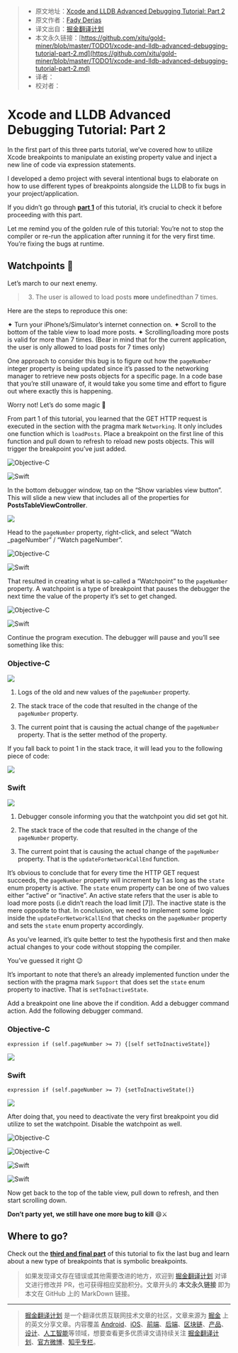 > * 原文地址：[Xcode and LLDB Advanced Debugging Tutorial: Part 2](https://medium.com/@fadiderias/xcode-and-lldb-advanced-debugging-tutorial-part-2-8bfeae4cdfdb)
> * 原文作者：[Fady Derias](https://medium.com/@fadiderias)
> * 译文出自：[掘金翻译计划](https://github.com/xitu/gold-miner)
> * 本文永久链接：[https://github.com/xitu/gold-miner/blob/master/TODO1/xcode-and-lldb-advanced-debugging-tutorial-part-2.md](https://github.com/xitu/gold-miner/blob/master/TODO1/xcode-and-lldb-advanced-debugging-tutorial-part-2.md)
> * 译者：
> * 校对者：

# Xcode and LLDB Advanced Debugging Tutorial: Part 2

In the first part of this three parts tutorial, we’ve covered how to utilize Xcode breakpoints to manipulate an existing property value and inject a new line of code via expression statements.

I developed a demo project with several intentional bugs to elaborate on how to use different types of breakpoints alongside the LLDB to fix bugs in your project/application.

If you didn’t go through [**part 1**](https://medium.com/@fadiderias/xcode-and-lldb-advanced-debugging-tutorial-part-1-31919aa149e0) of this tutorial, it’s crucial to check it before proceeding with this part.

Let me remind you of the golden rule of this tutorial:
You’re not to stop the compiler or re-run the application after running it for the very first time. You’re fixing the bugs at runtime.

## Watchpoints 👀

Let’s march to our next enemy.
> 3. The user is allowed to load posts **more** undefinedthan 7 times.

Here are the steps to reproduce this one:

✦ Turn your iPhone’s/Simulator’s internet connection on.
✦ Scroll to the bottom of the table view to load more posts.
✦ Scrolling/loading more posts is valid for more than 7 times. (Bear in mind that for the current application, the user is only allowed to load posts for 7 times only)

One approach to consider this bug is to figure out how the `pageNumber` integer property is being updated since it’s passed to the networking manager to retrieve new posts objects for a specific page. In a code base that you’re still unaware of, it would take you some time and effort to figure out where exactly this is happening.

Worry not! Let’s do some magic 🎩

From part 1 of this tutorial, you learned that the GET HTTP request is executed in the section with the pragma mark `Networking`. It only includes one function which is `loadPosts`. Place a breakpoint on the first line of this function and pull down to refresh to reload new posts objects. This will trigger the breakpoint you’ve just added.

![Objective-C](https://cdn-images-1.medium.com/max/4052/1*yCeuuv8HfObRgYewJLwhyA.png)

![Swift](https://cdn-images-1.medium.com/max/3256/1*czpn47AuKgaGvyIv5ImIIQ.png)

In the bottom debugger window, tap on the “Show variables view button”. This will slide a new view that includes all of the properties for **PostsTableViewController**.

![](https://cdn-images-1.medium.com/max/4464/1*PbTSXBMHhfXOKxfe_Tec8Q.png)

Head to the `pageNumber` property, right-click, and select “Watch _pageNumber” / “Watch pageNumber”.

![Objective-C](https://cdn-images-1.medium.com/max/3280/1*rrJVnhAGpu-pxhNt7CFIBg.png)

![Swift](https://cdn-images-1.medium.com/max/3056/1*bayE0ZKUW5wwccGdtc7gQQ.png)

That resulted in creating what is so-called a “Watchpoint” to the `pageNumber` property. A watchpoint is a type of breakpoint that pauses the debugger the next time the value of the property it’s set to get changed.

![Objective-C](https://cdn-images-1.medium.com/max/2000/1*CSbAyFyweJdaU3lfnXebnw.png)

![Swift](https://cdn-images-1.medium.com/max/2000/1*qJXkvHWpGmHI7DquZW5zZA.png)

Continue the program execution. The debugger will pause and you’ll see something like this:

### Objective-C

![](https://cdn-images-1.medium.com/max/5680/1*PEH5x-D85rp9qYo9MtwiJw.png)

  1. Logs of the old and new values of the `pageNumber` property.

  2. The stack trace of the code that resulted in the change of the `pageNumber` property.

  3. The current point that is causing the actual change of the `pageNumber` property. That is the setter method of the property.

If you fall back to point 1 in the stack trace, it will lead you to the following piece of code:

![](https://cdn-images-1.medium.com/max/2000/1*6rOdWkY4TxqbzLZfTCZJeg.png)

### Swift

![](https://cdn-images-1.medium.com/max/5672/1*1AGmy4ThuDgFizPn_2mFSA.png)

  1. Debugger console informing you that the watchpoint you did set got hit.

  2. The stack trace of the code that resulted in the change of the `pageNumber` property.

  3. The current point that is causing the actual change of the `pageNumber` property. That is the `updateForNetworkCallEnd` function.

It’s obvious to conclude that for every time the HTTP GET request succeeds, the `pageNumber` property will increment by 1 as long as the `state` enum property is active. The `state` enum property can be one of two values either “active” or “inactive”. An active state refers that the user is able to load more posts (i.e didn’t reach the load limit [7]). The inactive state is the mere opposite to that. In conclusion, we need to implement some logic inside the `updateForNetworkCallEnd` that checks on the `pageNumber` property and sets the `state` enum property accordingly.

As you’ve learned, it’s quite better to test the hypothesis first and then make actual changes to your code without stopping the compiler.

You’ve guessed it right 😉

It’s important to note that there’s an already implemented function under the section with the pragma mark `Support` that does set the `state` enum property to inactive. That is `setToInactiveState`.

Add a breakpoint one line above the if condition. Add a debugger command action. Add the following debugger command.

### Objective-C

```
expression if (self.pageNumber >= 7) {[self setToInactiveState]}
```

![](https://cdn-images-1.medium.com/max/2788/1*2oH3kYHboDK5XUnX0vT3Qg.png)

### Swift

```
expression if (self.pageNumber >= 7) {setToInactiveState()}
```

![](https://cdn-images-1.medium.com/max/2548/1*hcNVcXsvH-sGqP5-PdMjmg.png)

After doing that, you need to deactivate the very first breakpoint you did utilize to set the watchpoint. Disable the watchpoint as well.

![Objective-C](https://cdn-images-1.medium.com/max/4140/1*u9im1mihdCdGDJSoAJfAzg.png)

![Objective-C](https://cdn-images-1.medium.com/max/2000/1*-fCWpD7jlLFw8LjxX92JXg.png)

![Swift](https://cdn-images-1.medium.com/max/3336/1*5a1UhRJ5tXFZKJrdjOv2Ow.png)

![Swift](https://cdn-images-1.medium.com/max/2000/1*S0ttr15900z7q-6znr19yA.png)

Now get back to the top of the table view, pull down to refresh, and then start scrolling down.

**Don’t party yet, we still have one more bug to kill** 😄⚔️

## Where to go?

Check out the [**third and final part**](https://medium.com/@fadiderias/xcode-and-lldb-advanced-debugging-tutorial-part-3-8238aca63e7c) of this tutorial to fix the last bug and learn about a new type of breakpoints that is symbolic breakpoints.

> 如果发现译文存在错误或其他需要改进的地方，欢迎到 [掘金翻译计划](https://github.com/xitu/gold-miner) 对译文进行修改并 PR，也可获得相应奖励积分。文章开头的 **本文永久链接** 即为本文在 GitHub 上的 MarkDown 链接。

---

> [掘金翻译计划](https://github.com/xitu/gold-miner) 是一个翻译优质互联网技术文章的社区，文章来源为 [掘金](https://juejin.im) 上的英文分享文章。内容覆盖 [Android](https://github.com/xitu/gold-miner#android)、[iOS](https://github.com/xitu/gold-miner#ios)、[前端](https://github.com/xitu/gold-miner#前端)、[后端](https://github.com/xitu/gold-miner#后端)、[区块链](https://github.com/xitu/gold-miner#区块链)、[产品](https://github.com/xitu/gold-miner#产品)、[设计](https://github.com/xitu/gold-miner#设计)、[人工智能](https://github.com/xitu/gold-miner#人工智能)等领域，想要查看更多优质译文请持续关注 [掘金翻译计划](https://github.com/xitu/gold-miner)、[官方微博](http://weibo.com/juejinfanyi)、[知乎专栏](https://zhuanlan.zhihu.com/juejinfanyi)。